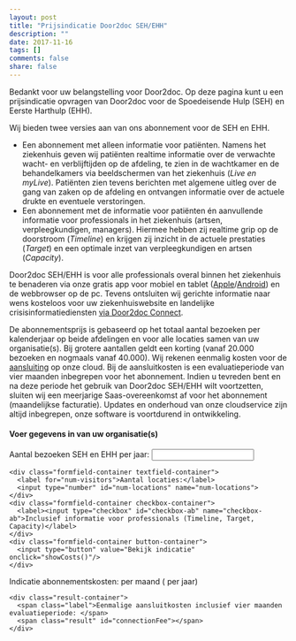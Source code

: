 ```yaml
---
layout: post
title: "Prijsindicatie Door2doc SEH/EHH"
description: ""
date: 2017-11-16
tags: []
comments: false
share: false
---
```


Bedankt voor uw belangstelling voor Door2doc. Op deze pagina kunt u een prijsindicatie opvragen van Door2doc voor de Spoedeisende Hulp (SEH) en Eerste Harthulp (EHH).

Wij bieden twee versies aan van ons abonnement voor de SEH en EHH.
* Een abonnement met alleen informatie voor patiënten. Namens het ziekenhuis geven wij patiënten realtime informatie over de verwachte wacht- en verblijftijden op de afdeling, te zien in de wachtkamer en de behandelkamers via beeldschermen van het ziekenhuis (*Live en myLive*). Patiënten zien tevens berichten met algemene uitleg over de gang van zaken op de afdeling en ontvangen informatie over de actuele drukte en eventuele verstoringen.
* Een abonnement met de informatie voor patiënten én aanvullende informatie voor professionals in het ziekenhuis (artsen, verpleegkundigen, managers). Hiermee hebben zij realtime grip op de doorstroom (*Timeline*) en krijgen zij inzicht in de actuele prestaties (*Target*) en een optimale inzet van verpleegkundigen en artsen (*Capacity*).

Door2doc SEH/EHH is voor alle professionals overal binnen het ziekenhuis te benaderen via onze gratis app voor mobiel en tablet ([Apple](https://itunes.apple.com/us/app/door2doc-grip-op-wachttijd/id1237548513?l=nl&ls=1&mt=8)/[Android](https://play.google.com/store/apps/details?id=com.door2doc.app)) en de webbrowser op de pc. Tevens ontsluiten wij gerichte informatie naar wens kosteloos voor uw ziekenhuiswebsite en landelijke crisisinformatiediensten [via Door2doc Connect](http://docs.door2doc.com/2017-11-09/LCMS-service).

De abonnementsprijs is gebaseerd op het totaal aantal bezoeken per kalenderjaar op beide afdelingen en voor alle locaties samen van uw organisatie(s). Bij grotere aantallen geldt een korting (vanaf 20.000 bezoeken en nogmaals vanaf 40.000). Wij rekenen eenmalig kosten voor de [aansluiting](http://docs.door2doc.com/2017-11-16/aansluitinformatie/) op onze cloud. Bij de aansluitkosten is een evaluatieperiode van vier maanden inbegrepen voor het abonnement. Indien u tevreden bent en na deze periode het gebruik van Door2doc SEH/EHH wilt voortzetten, sluiten wij een meerjarige Saas-overeenkomst af voor het abonnement (maandelijkse facturatie). Updates en onderhoud van onze cloudservice zijn altijd inbegrepen, onze software is voortdurend in ontwikkeling.

#### Voer gegevens in van uw organisatie(s)
<p>

  <form action="" id="kosten-indicatie">
    <div class="formfield-container textfield-container">
      <label for="num-visitors">Aantal bezoeken SEH en EHH per jaar:</label>
      <input type="number" id="num-visitors" name="num-visitors">
    </div>

    <div class="formfield-container textfield-container">
      <label for="num-visitors">Aantal locaties:</label>
      <input type="number" id="num-locations" name="num-locations">
    </div>
    <div class="formfield-container checkbox-container">
      <label><input type="checkbox" id="checkbox-ab" name="checkbox-ab">Inclusief informatie voor professionals (Timeline, Target, Capacity)</label>
    </div>
    <div class="formfield-container button-container">
      <input type="button" value="Bekijk indicatie" onclick="showCosts()"/>
    </div>
  </form>

  <div id="kosten-indicatie-result">
    <div class="result-container">
      <span class="label">Indicatie abonnementskosten: </span>
      <strong class="result" id="resultMonth"></strong>
      <span> per maand (</span>
      <span class="result" id="result"></span>
      <span> per jaar)</span>
    </div>

    <div class="result-container">
      <span class="label">Eenmalige aansluitkosten inclusief vier maanden evaluatieperiode: </span>
      <span class="result" id="connectionFee"></span>
    </div>
  </div>

<script>
    document.getElementById("kosten-indicatie").addEventListener("keypress", function(ev) {
      if (ev.keyCode == 13) {
        showCosts();
      }
    });
    
    function numberWithCommas(x) {
      return x.toString().replace(/\B(?=(\d{3})+(?!\d))/g, ".");
    }
    
//  reductie 40% bij aantal > 40k, 20% bij aantal tussen 20-40k
    function calculateCosts(numVisitors, numLocations, ab) {
   
      var rateA = .65,
          rateAB = .85,
          price = 0,
          feeBasicA = 7450,
          feeBasicAB = 12450,
          feeNextA = 5000,
          feeNextAB = 6000,
          connectionFee = 0,
          limitVisitors_1 = 20000,
          limitVisitors_2 = 40000,
          ab_included = ab,
          rate = ab_included ? rateAB : rateA;
          feeBasic = ab_included ? feeBasicAB : feeBasicA;
          feeNext = ab_included ? feeNextAB : feeNextA;


      if ( numVisitors > limitVisitors_2 ){

        price = parseInt(numVisitors - limitVisitors_2) * rate * (1-0.4) + limitVisitors_1 * rate * (1.8);

      } else if (numVisitors > limitVisitors_1) {

        price = parseInt(numVisitors - limitVisitors_1) * rate * (1-0.2) + limitVisitors_1 * rate;

      } else {

        price = numVisitors * rate;

      }

      if(numLocations > 1) {

        connectionFee = feeBasic + (numLocations - 1) * feeNext;

      } else {

        connectionFee = feeBasic;

      }

      return ({"price":price, "connectionFee":connectionFee});
    }    

    function showCosts() {

      var inputVisitors = parseInt(document.getElementById('num-visitors').value),
          inputLocations = parseInt(document.getElementById('num-locations').value),
          ab_included = Boolean(document.getElementById('checkbox-ab').checked);

      if (inputVisitors == "") {
        inputVisitors = 0;
      }

      if (inputLocations == "") {
        inputLocations = 0;
      }
      
      var result = calculateCosts(parseInt(inputVisitors), parseInt(inputLocations), ab_included),
          unit = '€',
          cents = ',-';
      
        document.getElementById('result').textContent        = unit + " " + numberWithCommas(parseInt(result.price)) + cents;
        document.getElementById('resultMonth').textContent   = unit + " " + numberWithCommas(parseInt(result.price / 12)) + cents;
        document.getElementById('connectionFee').textContent  = unit + " " + numberWithCommas(parseInt(result.connectionFee)) + cents;

        var resultContainer = document.getElementById('kosten-indicatie-result');
      
        if (resultContainer) {
          resultContainer.className = 'show';
        }
    }
    
</script>

